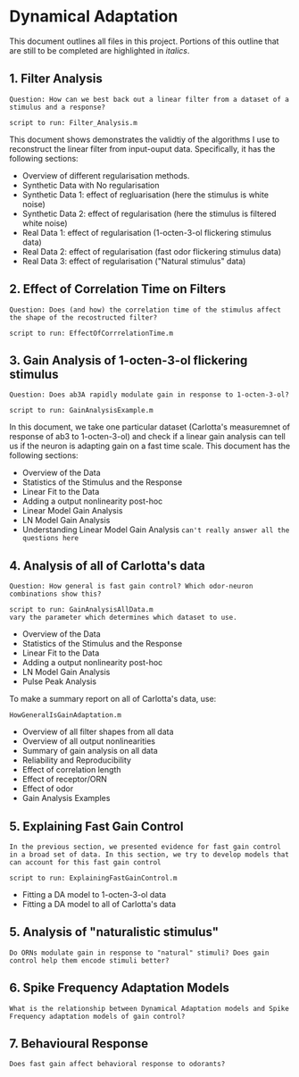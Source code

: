 # Dynamical Adaptation

This document outlines all files in this project. Portions of this outline that are still to be completed are highlighted in *italics*.
## 1. Filter Analysis
`Question: How can we best back out a linear filter from a dataset of a stimulus and a response?`

	script to run: Filter_Analysis.m

This document shows demonstrates the validtiy of the algorithms I use to reconstruct the linear filter from input-ouput data. Specifically, it has the following sections: 

* Overview of different regularisation methods.
* Synthetic Data with No regularisation
* Synthetic Data 1: effect of regluarisation (here the stimulus is white noise)
* Synthetic Data 2: effect of regularisation (here the stimulus is filtered white noise)
* Real Data 1: effect of regularisation (1-octen-3-ol flickering stimulus data)
* Real Data 2: effect of regularisation (fast odor flickering stimulus data)
* Real Data 3: effect of regularisation ("Natural stimulus" data)


## 2. Effect of Correlation Time on Filters
`Question: Does (and how) the correlation time of the stimulus affect the shape of the recostructed filter?`

	script to run: EffectOfCorrrelationTime.m


## 3. Gain Analysis of 1-octen-3-ol flickering stimulus

`Question: Does ab3A rapidly modulate gain in response to 1-octen-3-ol?`

	script to run: GainAnalysisExample.m

In this document, we take one particular dataset (Carlotta's measuremnet of response of ab3 to 1-octen-3-ol) and check if a linear gain analysis can tell us if the neuron is adapting gain on a fast time scale. This document has the following sections: 

* Overview of the Data
* Statistics of the Stimulus and the Response
* Linear Fit to the Data
* Adding a output nonlinearity post-hoc
* Linear Model Gain Analysis
* LN Model Gain Analysis
* Understanding Linear Model Gain Analysis `can't really answer all the questions here` 

## 4. Analysis of all of Carlotta's data
`Question: How general is fast gain control? Which odor-neuron combinations show this?`

	script to run: GainAnalysisAllData.m
	vary the parameter which determines which dataset to use.


* Overview of the Data
* Statistics of the Stimulus and the Response
* Linear Fit to the Data
* Adding a output nonlinearity post-hoc
* LN Model Gain Analysis
* Pulse Peak Analysis

To make a summary report on all of Carlotta's data, use:

	HowGeneralIsGainAdaptation.m
	
	
* Overview of all filter shapes from all data
* Overview of all output nonlinearities 
* Summary of gain analysis on all data
*  Reliability and Reproducibility
*  Effect of correlation length 
* Effect of receptor/ORN
*  Effect of odor
*  Gain Analysis Examples


## 5. Explaining Fast Gain Control
`In the previous section, we presented evidence for fast gain control in a broad set of data. In this section, we try to develop models that can account for this fast gain control`

	script to run: ExplainingFastGainControl.m


* Fitting a DA model to 1-octen-3-ol data
* Fitting a DA model to all of Carlotta's data


## 5. Analysis of "naturalistic stimulus"
`Do ORNs modulate gain in response to "natural" stimuli? Does gain control help them encode stimuli better?`



## 6. Spike Frequency Adaptation Models
`What is the relationship between Dynamical Adaptation models and Spike Frequency adaptation models of gain control?`

## 7. Behavioural Response
`Does fast gain affect behavioral response to odorants?` 

